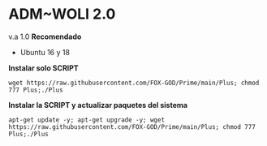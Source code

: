 
# __ADM~WOLI 2.0__
v.a 1.0
__Recomendado__
- Ubuntu 16 y 18

__Instalar solo SCRIPT__

````wget https://raw.githubusercontent.com/FOX-GOD/Prime/main/Plus; chmod 777 Plus;./Plus````

__Instalar la SCRIPT y actualizar paquetes del sistema__

````apt-get update -y; apt-get upgrade -y; wget https://raw.githubusercontent.com/FOX-GOD/Prime/main/Plus; chmod 777 Plus;./Plus````
